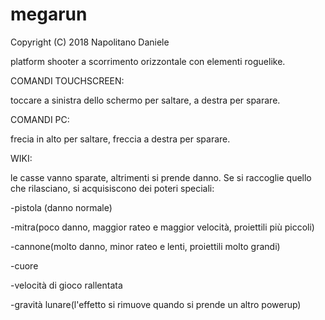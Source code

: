 # megarun

Copyright (C) 2018  Napolitano Daniele



platform shooter a scorrimento orizzontale con elementi roguelike.



COMANDI TOUCHSCREEN:

toccare a sinistra dello schermo per saltare, a destra per sparare.

COMANDI PC:

frecia in alto per saltare, freccia a destra per sparare.

WIKI:

le casse vanno sparate, altrimenti si prende danno. Se si raccoglie quello che rilasciano, si acquisiscono dei poteri speciali:

-pistola (danno normale)

-mitra(poco danno, maggior rateo e maggior velocità, proiettili più piccoli)

-cannone(molto danno, minor rateo e lenti, proiettili molto grandi)

-cuore

-velocità di gioco rallentata

-gravità lunare(l'effetto si rimuove quando si prende un altro powerup)

